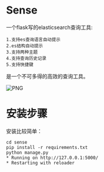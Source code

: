 Sense
=====

一个flask写的elasticsearch查询工具:
  
    1.支持es查询语言自动提示
    2.es结构自动提示
    3.支持两种主题
    4.支持查询历史记录
    5.支持快捷键
  
  是一个不可多得的高效的查询工具。

  ![PNG](https://raw.githubusercontent.com/lufeng4828/sense/master/sense.png)


安装步骤
===========
  
  安装比较简单：

    cd sense
    pip install -r requirements.txt
    python manage.py
    * Running on http://127.0.0.1:5000/
    * Restarting with reloader
